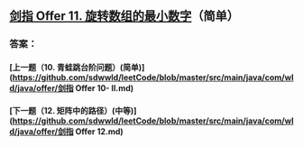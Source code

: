 ## [剑指 Offer 11. 旋转数组的最小数字](https://leetcode-cn.com/problems/merge-two-sorted-lists/)（简单）





### 答案：



#### [上一题（10. 青蛙跳台阶问题）(简单)](https://github.com/sdwwld/leetCode/blob/master/src/main/java/com/wld/java/offer/剑指 Offer 10- II.md)

#### [下一题（12. 矩阵中的路径）(中等)](https://github.com/sdwwld/leetCode/blob/master/src/main/java/com/wld/java/offer/剑指 Offer 12.md)